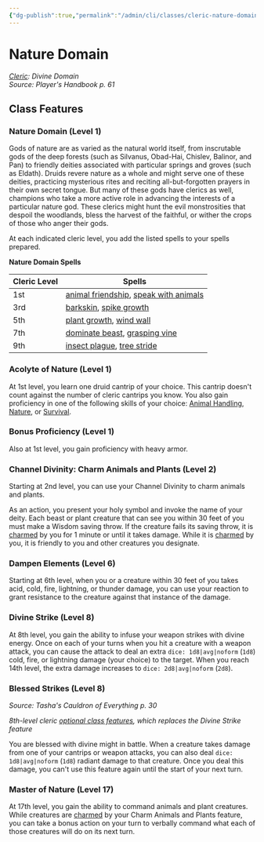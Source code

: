 ```yaml
---
{"dg-publish":true,"permalink":"/admin/cli/classes/cleric-nature-domain/","tags":["compendium/src/5e/phb","domain/nature","subclass/cleric/nature"],"updated":"2025-01-11T15:32:13.682+00:00"}
---
```


# Nature Domain
*[Cleric](cleric.md): Divine Domain*  
*Source: Player's Handbook p. 61*  


## Class Features

### Nature Domain (Level 1)

Gods of nature are as varied as the natural world itself, from inscrutable gods of the deep forests (such as Silvanus, Obad-Hai, Chislev, Balinor, and Pan) to friendly deities associated with particular springs and groves (such as Eldath). Druids revere nature as a whole and might serve one of these deities, practicing mysterious rites and reciting all-but-forgotten prayers in their own secret tongue. But many of these gods have clerics as well, champions who take a more active role in advancing the interests of a particular nature god. These clerics might hunt the evil monstrosities that despoil the woodlands, bless the harvest of the faithful, or wither the crops of those who anger their gods.

At each indicated cleric level, you add the listed spells to your spells prepared.

**Nature Domain Spells**

| Cleric Level | Spells |
|--------------|--------|
| 1st | [animal friendship](/Admin/CLI/spells/animal-friendship.md), [speak with animals](/Admin/CLI/spells/speak-with-animals.md) |
| 3rd | [barkskin](/Admin/CLI/spells/barkskin.md), [spike growth](/Admin/CLI/spells/spike-growth.md) |
| 5th | [plant growth](/Admin/CLI/spells/plant-growth.md), [wind wall](/Admin/CLI/spells/wind-wall.md) |
| 7th | [dominate beast](/Admin/CLI/spells/dominate-beast.md), [grasping vine](/Admin/CLI/spells/grasping-vine.md) |
| 9th | [insect plague](/Admin/CLI/spells/insect-plague.md), [tree stride](/Admin/CLI/spells/tree-stride.md) |{ #nature-domain-spells}


### Acolyte of Nature (Level 1)

At 1st level, you learn one druid cantrip of your choice. This cantrip doesn't count against the number of cleric cantrips you know. You also gain proficiency in one of the following skills of your choice: [Animal Handling](/3-Mechanics/CLI/rules/skills.md#Animal%20Handling), [Nature](/3-Mechanics/CLI/rules/skills.md#Nature), or [Survival](/3-Mechanics/CLI/rules/skills.md#Survival).

### Bonus Proficiency (Level 1)

Also at 1st level, you gain proficiency with heavy armor.

### Channel Divinity: Charm Animals and Plants (Level 2)

Starting at 2nd level, you can use your Channel Divinity to charm animals and plants.

As an action, you present your holy symbol and invoke the name of your deity. Each beast or plant creature that can see you within 30 feet of you must make a Wisdom saving throw. If the creature fails its saving throw, it is [charmed](/3-Mechanics/CLI/rules/conditions.md#charmed) by you for 1 minute or until it takes damage. While it is [charmed](/3-Mechanics/CLI/rules/conditions.md#charmed) by you, it is friendly to you and other creatures you designate.

### Dampen Elements (Level 6)

Starting at 6th level, when you or a creature within 30 feet of you takes acid, cold, fire, lightning, or thunder damage, you can use your reaction to grant resistance to the creature against that instance of the damage.

### Divine Strike (Level 8)

At 8th level, you gain the ability to infuse your weapon strikes with divine energy. Once on each of your turns when you hit a creature with a weapon attack, you can cause the attack to deal an extra `dice: 1d8|avg|noform` (`1d8`) cold, fire, or lightning damage (your choice) to the target. When you reach 14th level, the extra damage increases to `dice: 2d8|avg|noform` (`2d8`).

### Blessed Strikes (Level 8)
_Source: Tasha's Cauldron of Everything p. 30_

*8th-level cleric [optional class features](/3-Mechanics/CLI/rules/variant-rules/optional-class-features-tce.md), which replaces the Divine Strike feature*

You are blessed with divine might in battle. When a creature takes damage from one of your cantrips or weapon attacks, you can also deal `dice: 1d8|avg|noform` (`1d8`) radiant damage to that creature. Once you deal this damage, you can't use this feature again until the start of your next turn.

### Master of Nature (Level 17)

At 17th level, you gain the ability to command animals and plant creatures. While creatures are [charmed](/3-Mechanics/CLI/rules/conditions.md#charmed) by your Charm Animals and Plants feature, you can take a bonus action on your turn to verbally command what each of those creatures will do on its next turn.